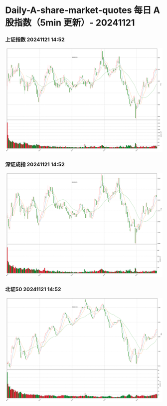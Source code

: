 
# Daily-A-share-market-quotes 每日 A 股指数（5min 更新）- 20241121

### 上证指数 20241121 14:52
![](./fig/2024/11/20241121-sh000001.png)

### 深证成指 20241121 14:52
![](./fig/2024/11/20241121-sz399001.png)

### 北证50 20241121 14:52
![](./fig/2024/11/20241121-bj899050.png)
